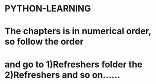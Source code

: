 # PYTHON-LEARNING
# The chapters is in numerical order, so follow the order
# and go to 1)Refreshers folder the 2)Refreshers and so on......
